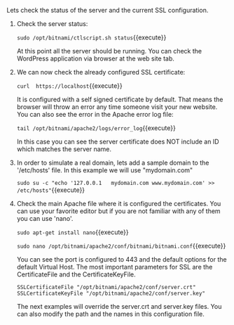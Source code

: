 Lets check the status of the server and the current SSL configuration.

1. Check the server status:

    `sudo /opt/bitnami/ctlscript.sh status`{{execute}}
    
    At this point all the server should be running. You can check the WordPress application via browser at the web site tab.

2. We can now check the already configured SSL certificate:

    `curl  https://localhost`{{execute}}
    
    It is configured with a self signed certificate by default. That means the browser will throw an error any time someone visit your new website. You can also see the error in the Apache error log file:
    
    `tail /opt/bitnami/apache2/logs/error_log`{{execute}}
    
    In this case you can see the server certificate does NOT include an ID which matches the server name.

2. In order to simulate a real domain, lets add a sample domain to the '/etc/hosts' file. In this example we will use "mydomain.com"

    `sudo su -c "echo '127.0.0.1   mydomain.com www.mydomain.com' >> /etc/hosts"`{{execute}}
    

3. Check the main Apache file where it is configured the certificates. You can use your favorite editor but if you are not familiar with any of them you can use 'nano'.

    `sudo apt-get install nano`{{execute}}
    
    `sudo nano /opt/bitnami/apache2/conf/bitnami/bitnami.conf`{{execute}}
    
    You can see the port is configured to 443 and the default options for the default Virtual Host. The most important parameters for SSL are the CertificateFile and the CertificateKeyFile.
    
    `SSLCertificateFile "/opt/bitnami/apache2/conf/server.crt"
     SSLCertificateKeyFile "/opt/bitnami/apache2/conf/server.key"`
    
    The next examples will override the server.crt and server.key files. You can also modify the path and the names in this configuration file.
    
    
    
